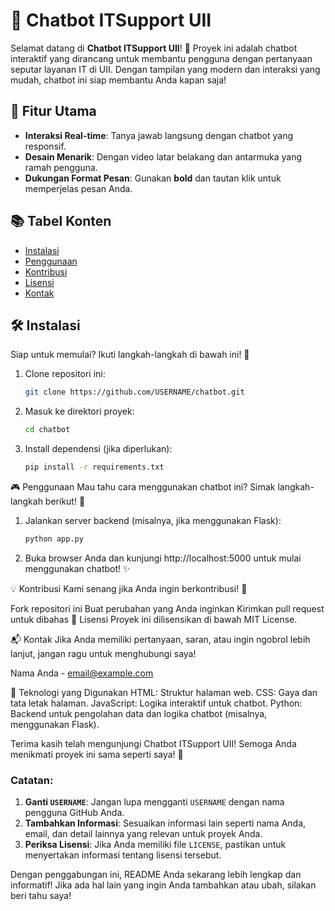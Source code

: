 # 🤖 Chatbot ITSupport UII

Selamat datang di **Chatbot ITSupport UII**! 🎉 Proyek ini adalah chatbot interaktif yang dirancang untuk membantu pengguna dengan pertanyaan seputar layanan IT di UII. Dengan tampilan yang modern dan interaksi yang mudah, chatbot ini siap membantu Anda kapan saja!

## 🌟 Fitur Utama
- **Interaksi Real-time**: Tanya jawab langsung dengan chatbot yang responsif.
- **Desain Menarik**: Dengan video latar belakang dan antarmuka yang ramah pengguna.
- **Dukungan Format Pesan**: Gunakan **bold** dan tautan klik untuk memperjelas pesan Anda.

## 📚 Tabel Konten
- [Instalasi](#instalasi)
- [Penggunaan](#penggunaan)
- [Kontribusi](#kontribusi)
- [Lisensi](#lisensi)
- [Kontak](#kontak)

## 🛠️ Instalasi

Siap untuk memulai? Ikuti langkah-langkah di bawah ini! 🚀

1. Clone repositori ini:
   ```bash
   git clone https://github.com/USERNAME/chatbot.git
   
2. Masuk ke direktori proyek:
   ```bash
   cd chatbot

4. Install dependensi (jika diperlukan):
   ```bash
   pip install -r requirements.txt

🎮 Penggunaan
Mau tahu cara menggunakan chatbot ini? Simak langkah-langkah berikut! 📖

1. Jalankan server backend (misalnya, jika menggunakan Flask):
   ```bash
   python app.py

3. Buka browser Anda dan kunjungi http://localhost:5000 untuk mulai menggunakan chatbot! ✨


💡 Kontribusi
Kami senang jika Anda ingin berkontribusi! 🤗

Fork repositori ini
Buat perubahan yang Anda inginkan
Kirimkan pull request untuk dibahas
📝 Lisensi
Proyek ini dilisensikan di bawah MIT License.

📬 Kontak
Jika Anda memiliki pertanyaan, saran, atau ingin ngobrol lebih lanjut, jangan ragu untuk menghubungi saya!

Nama Anda - email@example.com

🎨 Teknologi yang Digunakan
HTML: Struktur halaman web.
CSS: Gaya dan tata letak halaman.
JavaScript: Logika interaktif untuk chatbot.
Python: Backend untuk pengolahan data dan logika chatbot (misalnya, menggunakan Flask).








Terima kasih telah mengunjungi Chatbot ITSupport UII! Semoga Anda menikmati proyek ini sama seperti saya! 🎉


### Catatan:
1. **Ganti `USERNAME`**: Jangan lupa mengganti `USERNAME` dengan nama pengguna GitHub Anda.
2. **Tambahkan Informasi**: Sesuaikan informasi lain seperti nama Anda, email, dan detail lainnya yang relevan untuk proyek Anda.
3. **Periksa Lisensi**: Jika Anda memiliki file `LICENSE`, pastikan untuk menyertakan informasi tentang lisensi tersebut.

Dengan penggabungan ini, README Anda sekarang lebih lengkap dan informatif! Jika ada hal lain yang ingin Anda tambahkan atau ubah, silakan beri tahu saya!

